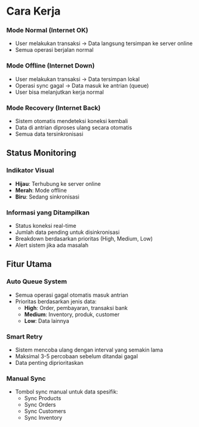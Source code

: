 # Cara Kerja

### Mode Normal (Internet OK)
- User melakukan transaksi → Data langsung tersimpan ke server online
- Semua operasi berjalan normal

### Mode Offline (Internet Down)
- User melakukan transaksi → Data tersimpan lokal
- Operasi sync gagal → Data masuk ke antrian (queue)
- User bisa melanjutkan kerja normal

### Mode Recovery (Internet Back)
- Sistem otomatis mendeteksi koneksi kembali
- Data di antrian diproses ulang secara otomatis
- Semua data tersinkronisasi

## Status Monitoring

### Indikator Visual
- **Hijau**: Terhubung ke server online
- **Merah**: Mode offline
- **Biru**: Sedang sinkronisasi

### Informasi yang Ditampilkan
- Status koneksi real-time
- Jumlah data pending untuk disinkronisasi
- Breakdown berdasarkan prioritas (High, Medium, Low)
- Alert sistem jika ada masalah

## Fitur Utama

### Auto Queue System
- Semua operasi gagal otomatis masuk antrian
- Prioritas berdasarkan jenis data:
  - **High**: Order, pembayaran, transaksi bank
  - **Medium**: Inventory, produk, customer
  - **Low**: Data lainnya

### Smart Retry
- Sistem mencoba ulang dengan interval yang semakin lama
- Maksimal 3-5 percobaan sebelum ditandai gagal
- Data penting diprioritaskan

### Manual Sync
- Tombol sync manual untuk data spesifik:
  - Sync Products
  - Sync Orders  
  - Sync Customers
  - Sync Inventory
